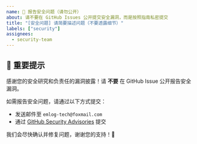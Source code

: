 ```yaml
---
name: 🚨 报告安全问题（请勿公开）
about: 请不要在 GitHub Issues 公开提交安全漏洞，而是按照指南私密提交
title: "[安全问题] 请简要描述问题（不要透露细节）"
labels: ["security"]
assignees:
  - security-team
---
```


## 🚨 **重要提示**

感谢您的安全研究和负责任的漏洞披露！请 **不要** 在 GitHub Issue 公开报告安全漏洞。

如需报告安全问题，请通过以下方式提交：

- 发送邮件至 `emlog-tech@foxmail.com`
- 通过 [GitHub Security Advisories](https://github.com/emlog/emlog/security/advisories) 提交

我们会尽快确认并修复问题，谢谢您的支持！🫰